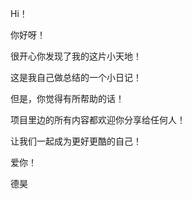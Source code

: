 Hi！ 

你好呀！ 

很开心你发现了我的这片小天地！ 

这是我自己做总结的一个小日记！ 

但是，你觉得有所帮助的话！ 

项目里边的所有内容都欢迎你分享给任何人！ 

让我们一起成为更好更酷的自己！ 

爱你！ 

德昊